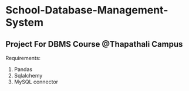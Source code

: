 # School-Database-Management-System
## Project For DBMS Course @Thapathali Campus

Requirements:
1) Pandas
2) Sqlalchemy
3) MySQL connector
